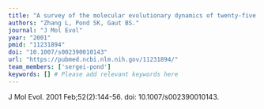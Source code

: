 ```yaml
---
title: "A survey of the molecular evolutionary dynamics of twenty-five multigene families from four grass taxa"
authors: "Zhang L, Pond SK, Gaut BS."
journal: "J Mol Evol"
year: "2001"
pmid: "11231894"
doi: "10.1007/s002390010143"
url: "https://pubmed.ncbi.nlm.nih.gov/11231894/"
team_members: ['sergei-pond']
keywords: [] # Please add relevant keywords here
---
```

J Mol Evol. 2001 Feb;52(2):144-56. doi: 10.1007/s002390010143.